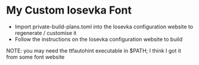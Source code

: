 # My Custom Iosevka Font

- Import private-build-plans.toml into the Iosevka configuration website to regenerate / customise it
- Follow the instructions on the Iosevka configuration website to build

NOTE: you may need the ttfautohint executable in $PATH; I think I got it from some font website
